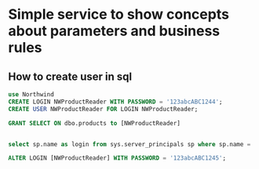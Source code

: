 ﻿# Simple service to show concepts about parameters and business rules

## How to create user in sql

```sql
use Northwind
CREATE LOGIN NWProductReader WITH PASSWORD = '123abcABC1244';
CREATE USER NWProductReader FOR LOGIN NWProductReader; 

GRANT SELECT ON dbo.products to [NWProductReader]


select sp.name as login from sys.server_principals sp where sp.name = 'NWProductReader'

ALTER LOGIN [NWProductReader] WITH PASSWORD = '123abcABC1245';
```